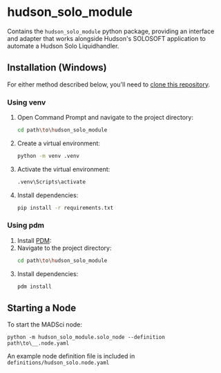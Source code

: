 # hudson_solo_module

Contains the `hudson_solo_module` python package, providing an interface and adapter that works alongside Hudson's SOLOSOFT application to automate a Hudson Solo Liquidhandler.

## Installation (Windows)

For either method described below, you'll need to [clone this repository](https://docs.github.com/en/repositories/creating-and-managing-repositories/cloning-a-repository).

### Using venv
1. Open Command Prompt and navigate to the project directory:
   ```sh
   cd path\to\hudson_solo_module
   ```
2. Create a virtual environment:
   ```sh
   python -m venv .venv
   ```
3. Activate the virtual environment:
   ```sh
   .venv\Scripts\activate
   ```
4. Install dependencies:
   ```sh
   pip install -r requirements.txt
   ```

### Using pdm
1. Install [PDM](https://pdm.fming.dev/latest/#installationhttps://pdm-project.org/latest/#installation):
2. Navigate to the project directory:
   ```sh
   cd path\to\hudson_solo_module
   ```
3. Install dependencies:
   ```sh
   pdm install
   ```

## Starting a Node


To start the MADSci node:

```
python -m hudson_solo_module.solo_node --definition path\to\__.node.yaml
```

An example node definition file is included in `definitions/hudson_solo.node.yaml`
